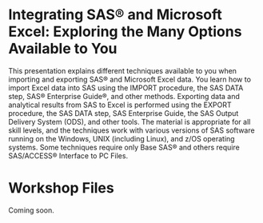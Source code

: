 # Integrating SAS® and Microsoft Excel: Exploring the Many Options Available to You

This presentation explains different techniques available to you when importing and exporting SAS® and Microsoft Excel data. You learn how to import Excel data into SAS using the IMPORT procedure, the SAS DATA step, SAS® Enterprise Guide®, and other methods. Exporting data and analytical results from SAS to Excel is performed using the EXPORT procedure, the SAS DATA step, SAS Enterprise Guide, the SAS Output Delivery System (ODS), and other tools. The material is appropriate for all skill levels, and the techniques work with various versions of SAS software running on the Windows, UNIX (including Linux), and z/OS operating systems. Some techniques require only Base SAS® and others require SAS/ACCESS® Interface to PC Files.

# Workshop Files

Coming soon.
